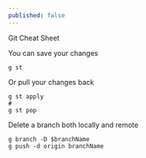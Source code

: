 ```yaml
---
published: false
---
```

Git Cheat Sheet

You can save your changes

```
g st
```

Or pull your changes back

```
g st apply
# 
g st pop
```

Delete a branch both locally and remote

```
g branch -D $branchName
g push -d origin branchName
```